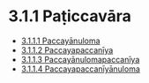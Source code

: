 # 3.1.1 Paṭiccavāra

* [3.1.1.1 Paccayānuloma](3.1.1/3.1.1.1.md)
* [3.1.1.2 Paccayapaccanīya](3.1.1/3.1.1.2.md)
* [3.1.1.3 Paccayānulomapaccanīya](3.1.1/3.1.1.3.md)
* [3.1.1.4 Paccayapaccanīyānuloma](3.1.1/3.1.1.4.md)
